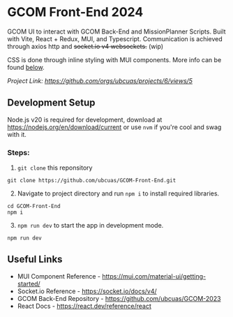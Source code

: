 # GCOM Front-End 2024

GCOM UI to interact with GCOM Back-End and MissionPlanner Scripts. Built with Vite, React + Redux, MUI, and Typescript. Communication is achieved through axios http and ~~socket.io v4 websockets.~~ (wip)

CSS is done through inline styling with MUI components. More info can be found [below](#useful-links).

_Project Link: https://github.com/orgs/ubcuas/projects/6/views/5_

## Development Setup
Node.js v20 is required for development, download at https://nodejs.org/en/download/current or use `nvm` if you're cool and swag with it.
### Steps:
1. `git clone` this reponsitory
```
git clone https://github.com/ubcuas/GCOM-Front-End.git
```
2. Navigate to project directory and run `npm i` to install required libraries.
```
cd GCOM-Front-End
npm i
```
3. `npm run dev` to start the app in development mode.
```
npm run dev
```
## Useful Links
- MUI Component Reference - https://mui.com/material-ui/getting-started/
- Socket.io Reference - https://socket.io/docs/v4/
- GCOM Back-End Repository - https://github.com/ubcuas/GCOM-2023
- React Docs - https://react.dev/reference/react
